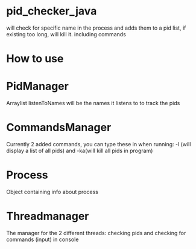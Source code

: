 # pid_checker_java
will check for specific name in the process and adds them to a pid list, if existing too long, will kill it. including commands

# How to use

# PidManager
Arraylist listenToNames will be the names it listens to to track the pids

# CommandsManager
Currently 2 added commands, you can type these in when running: -l (will display a list of all pids) and -ka(will kill all pids in program)

# Process
Object containing info about process

# Threadmanager
The manager for the 2 different threads: checking pids and checking for commands (input) in console
